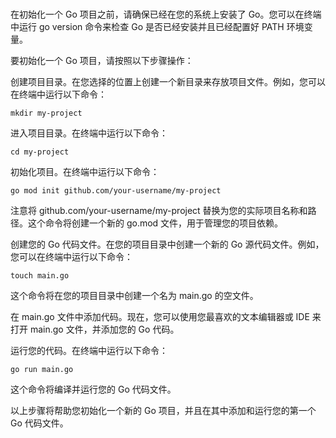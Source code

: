 # 

在初始化一个 Go 项目之前，请确保已经在您的系统上安装了 Go。您可以在终端中运行 go version 命令来检查 Go 是否已经安装并且已经配置好 PATH 环境变量。

要初始化一个 Go 项目，请按照以下步骤操作：

创建项目目录。在您选择的位置上创建一个新目录来存放项目文件。例如，您可以在终端中运行以下命令：


```shell
mkdir my-project
```
进入项目目录。在终端中运行以下命令：


```shell
cd my-project
```
初始化项目。在终端中运行以下命令：


```shell
go mod init github.com/your-username/my-project
```
注意将 github.com/your-username/my-project 替换为您的实际项目名称和路径。这个命令将创建一个新的 go.mod 文件，用于管理您的项目依赖。

创建您的 Go 代码文件。在您的项目目录中创建一个新的 Go 源代码文件。例如，您可以在终端中运行以下命令：

```shell
touch main.go
```
这个命令将在您的项目目录中创建一个名为 main.go 的空文件。

在 main.go 文件中添加代码。现在，您可以使用您最喜欢的文本编辑器或 IDE 来打开 main.go 文件，并添加您的 Go 代码。

运行您的代码。在终端中运行以下命令：

```shell
go run main.go
```

这个命令将编译并运行您的 Go 代码文件。

以上步骤将帮助您初始化一个新的 Go 项目，并且在其中添加和运行您的第一个 Go 代码文件。